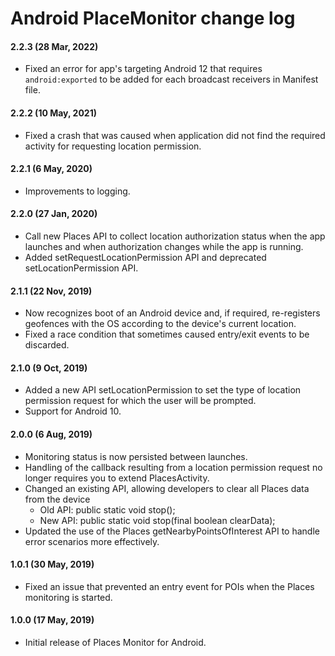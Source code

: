# Android PlaceMonitor change log

#### 2.2.3 (28 Mar, 2022)
- Fixed an error for app's targeting Android 12 that requires `android:exported` to be added for each broadcast receivers in Manifest file.

#### 2.2.2 (10 May, 2021)
- Fixed a crash that was caused when application did not find the required activity for requesting location permission.

#### 2.2.1 (6 May, 2020)
- Improvements to logging.

#### 2.2.0 (27 Jan, 2020)
- Call new Places API to collect location authorization status when the app launches and when authorization changes while the app is running.
- Added setRequestLocationPermission API and deprecated setLocationPermission API.

#### 2.1.1 (22 Nov, 2019)
- Now recognizes boot of an Android device and, if required, re-registers geofences with the OS according to the device's current location.
- Fixed a race condition that sometimes caused entry/exit events to be discarded.

#### 2.1.0 (9 Oct, 2019)
- Added a new API setLocationPermission to set the type of location permission request for which the user will be prompted.
- Support for Android 10.

#### 2.0.0 (6 Aug, 2019)
- Monitoring status is now persisted between launches.
- Handling of the callback resulting from a location permission request no longer requires you to extend PlacesActivity.
- Changed an existing API, allowing developers to clear all Places data from the device
    - Old API: public static void stop();
    - New API: public static void stop(final boolean clearData);
- Updated the use of the Places getNearbyPointsOfInterest API to handle error scenarios more effectively.

#### 1.0.1 (30 May, 2019)
- Fixed an issue that prevented an entry event for POIs when the Places monitoring is started.

#### 1.0.0 (17 May, 2019)
- Initial release of Places Monitor for Android.
